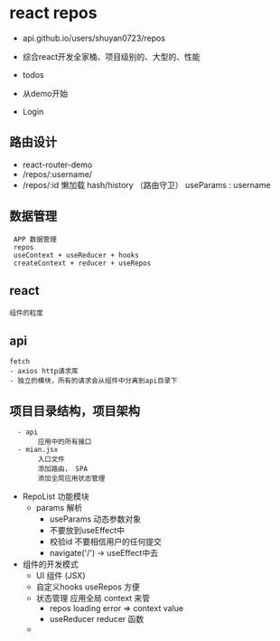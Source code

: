 # react repos
- api.github.io/users/shuyan0723/repos
- 综合react开发全家桶、项目级别的、大型的、性能
- todos
- 从demo开始

- Login
## 路由设计
   - react-router-demo
   - /repos/:username/
   - /repos/:id
   懒加载 
   hash/history 
   （路由守卫） 
    useParams : username
## 数据管理
     APP 数据管理
     repos 
     useContext + useReducer + hooks
     createContext + reducer + useRepos 
## react 
    组件的粒度
## api 
    fetch
    - axios http请求库 
    - 独立的模块，所有的请求会从组件中分离到api目录下  

## 项目目录结构，项目架构
      - api
           应用中的所有接口
      - mian.jsx
           入口文件
           添加路由， SPA
           添加全局应用状态管理

- RepoList 功能模块
    - params 解析
        - useParams 动态参数对象 
        - 不要放到useEffect中
        - 校验id
              不要相信用户的任何提交
        - navigate('/') -> useEffect中去
- 组件的开发模式
    - UI 组件 (JSX)
    - 自定义hooks useRepos 方便
    - 状态管理 应用全局 context 来管
      - repos loading error => context value
      - useReducer reducer 函数 
    - 
